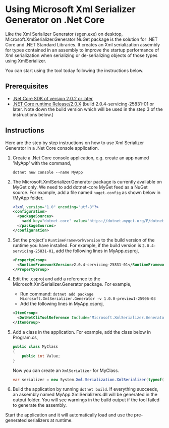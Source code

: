 # Using Microsoft Xml Serializer Generator on .Net Core

Like the Xml Serializer Generator (sgen.exe) on desktop, Microsoft.XmlSerializer.Generator NuGet package is the solution for .NET Core and .NET Standard Libraries. It creates an Xml serialization assembly for types contained in an assembly to improve the startup performance of Xml serialization when serializing or de-serializing objects of those types using XmlSerializer. 

You can start using the tool today following the instructions below. 

## Prerequisites

* [.Net Core SDK of version 2.0.2 or later](https://www.microsoft.com/net/download/windows)
* [.NET Core runtime Release/2.0.X](https://github.com/dotnet/core-setup#daily-builds) (build 2.0.4-servicing-25831-01 or later. Note down the build version which will be used in the step 3 of the instructions below.)
  
## Instructions

Here are the step by step instructions on how to use Xml Serializer Generator in a .Net Core console application.

1. Create a .Net Core console application, e.g. create an app named 'MyApp' with the command,
    ```
    dotnet new console --name MyApp
    ```
2. The Microsoft.XmlSerializer.Generator package is currently available on MyGet only. We need to add dotnet-core MyGet feed as a NuGet source. For example, add a file named `nuget.config` as shown below in \MyApp folder.
    ```xml
    <?xml version="1.0" encoding="utf-8"?>
    <configuration>
      <packageSources>
        <add key="dotnet-core" value="https://dotnet.myget.org/F/dotnet-core/api/v3/index.json" />
      </packageSources>
    </configuration>
    ```
3. Set the project's `RuntimeFrameworkVersion` to the build version of the runtime you have installed. For example, if the build version is `2.0.4-servicing-25831-01`, add the following lines in MyApp.csproj,
    ```xml
    <PropertyGroup>
      <RuntimeFrameworkVersion>2.0.4-servicing-25831-01</RuntimeFrameworkVersion>
    </PropertyGroup>
    ```
4. Edit the .csproj and add a reference to the Microsoft.XmlSerializer.Generator package. For example, 
    * Run command: `dotnet add package Microsoft.XmlSerializer.Generator -v 1.0.0-preview1-25906-03`
    * Add the following lines in MyApp.csproj,
    ```xml
    <ItemGroup>
      <DotNetCliToolReference Include="Microsoft.XmlSerializer.Generator" Version="1.0.0-preview1-25906-03" />
    </ItemGroup>
    ```
5. Add a class in the application. For example, add the class below in Program.cs,
    ```c#
    public class MyClass
    {
        public int Value;
    }
    ```
    Now you can create an `XmlSerializer` for MyClass.
    ```c#
    var serializer = new System.Xml.Serialization.XmlSerializer(typeof(MyClass));
    ```
    
6. Build the application by running `dotnet build`. If everything succeeds, an assembly named MyApp.XmlSerializers.dll will be generated in the output folder. You will see warnings in the build output if the tool failed to generate the assembly.

Start the application and it will automatically load and use the pre-generated serializers at runtime.

